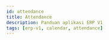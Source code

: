 ```yaml
---
id: attendance
title: Attendance
description: Panduan aplikasi ERP V1
tags: [erp-v1, calendar, attendance]
---
```

